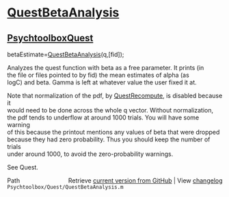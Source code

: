 # [QuestBetaAnalysis](QuestBetaAnalysis)
## [Psychtoolbox](Psychtoolbox)[Quest](Quest)

betaEstimate=[QuestBetaAnalysis](QuestBetaAnalysis)(q,[fid]);  
  
Analyzes the quest function with beta as a free parameter. It prints (in  
the file or files pointed to by fid) the mean estimates of alpha (as  
logC) and beta. Gamma is left at whatever value the user fixed it at.  
  
Note that normalization of the pdf, by [QuestRecompute](QuestRecompute), is disabled because it  
would need to be done across the whole q vector. Without normalization,  
the pdf tends to underflow at around 1000 trials. You will have some warning  
of this because the printout mentions any values of beta that were dropped   
because they had zero probability. Thus you should keep the number of trials  
under around 1000, to avoid the zero-probability warnings.  
  
See Quest.  




<div class="code_header" style="text-align:right;">
  <span style="float:left;">Path&nbsp;&nbsp;</span> <span class="counter">Retrieve <a href=
  "https://raw.github.com/Psychtoolbox-3/Psychtoolbox-3/beta/Psychtoolbox/Quest/QuestBetaAnalysis.m">current version from GitHub</a> | View <a href=
  "https://github.com/Psychtoolbox-3/Psychtoolbox-3/commits/beta/Psychtoolbox/Quest/QuestBetaAnalysis.m">changelog</a></span>
</div>
<div class="code">
  <code>Psychtoolbox/Quest/QuestBetaAnalysis.m</code>
</div>

